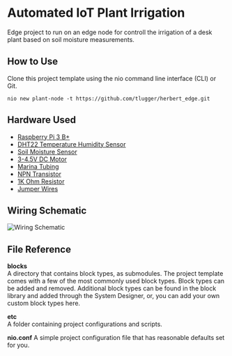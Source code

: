 # Automated IoT Plant Irrigation

Edge project to run on an edge node for controll the irrigation of a desk plant based on soil moisture measurements.

## How to Use

  Clone this project template using the nio command line interface (CLI) or Git.
  ```
  nio new plant-node -t https://github.com/tlugger/herbert_edge.git
  ```

## Hardware Used

- [Raspberry Pi 3 B+](https://www.sparkfun.com/products/14643)
- [DHT22 Temperature Humidity Sensor](https://www.sparkfun.com/products/12796)
- [Soil Moisture Sensor](https://www.sparkfun.com/products/13637)
- [3-4.5V DC Motor](https://www.ebay.com/itm/Super-Mini-Tiny-DC-3-4-5V-Brushless-Motor-Submersible-Water-Pump-/391957543219)
- [Marina Tubing](http://a.co/d/4tPAHSp)
- [NPN Transistor](https://www.sparkfun.com/products/13689)
- [1K Ohm Resistor](https://www.sparkfun.com/products/14492)
- [Jumper Wires](https://www.sparkfun.com/products/12796)

## Wiring Schematic

![](https://s3-us-west-2.amazonaws.com/cilantr.io/images/Herbie+Sketch+v2.png "Wiring Schematic")

## File Reference

**blocks**<br>A directory that contains block types, as submodules. The project template comes with a few of the most commonly used block types. Block types can be added and removed. Additional block types can be found in the block library and added through the System Designer, or, you can add your own custom block types here.

**etc**
<br>A folder containing project configurations and scripts.

**nio.conf**
A simple project configuration file that has reasonable defaults set for you.
